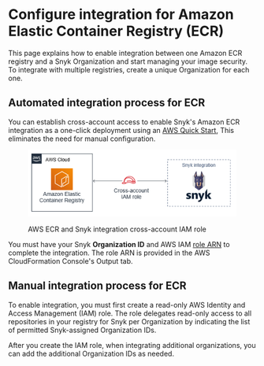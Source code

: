 # Configure integration for Amazon Elastic Container Registry (ECR)

This page explains how to enable integration between one Amazon ECR registry and a Snyk Organization and start managing your image security. To integrate with multiple registries, create a unique Organization for each one.

## **Automated integration process for ECR**

You can establish cross-account access to enable Snyk's Amazon ECR integration as a one-click deployment using an [AWS Quick Start](https://github.com/aws-quickstart/quickstart-snyk-security), This eliminates the need for manual configuration.

<figure><img src="../../../../.gitbook/assets/quickstart-snyk-security-ecr (1) (1).png" alt="AWS ECR and Snyk integration cross-account IAM role"><figcaption><p>AWS ECR and Snyk integration cross-account IAM role</p></figcaption></figure>

You must have your Snyk **Organization ID** and AWS IAM [role ARN](https://docs.aws.amazon.com/IAM/latest/UserGuide/reference_identifiers.html#identifiers-arns) to complete the integration. The role ARN is provided in the AWS CloudFormation Console's Output tab.

## **Manual integration process for ECR**

To enable integration, you must first create a read-only AWS Identity and Access Management (IAM) role. The role delegates read-only access to all repositories in your registry for Snyk per Organization by indicating the list of permitted Snyk-assigned Organization IDs.

After you create the IAM role, when integrating additional organizations, you can add the additional Organization IDs as needed.

